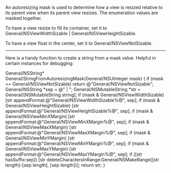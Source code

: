 An autoresizing mask is used to determine how a view is resized relative to its parent view when its parent view resizes. The enumeration values are masked together.

To have a view resize to fill its container, set it to General/NSViewWidthSizable | General/NSViewHeightSizable.

To have a view float in the center, set it to General/NSViewNotSizable.

----

Here is a handy function to create a string from a mask value. Helpful in certain instances for debugging:

    
General/NSString* General/StringFromAutoresizingMask(General/NSUInteger mask)
{
	if (mask == General/NSViewNotSizable)
		return @"General/NSViewNotSizable";
	General/NSString *sep = @" | ";
	General/NSMutableString *str = General/[NSMutableString string];
	if (mask & General/NSViewWidthSizable)
		[str appendFormat:@"General/NSViewWidthSizable%@", sep];
	if (mask & General/NSViewHeightSizable)
		[str appendFormat:@"General/NSViewHeightSizable%@", sep];
	if (mask & General/NSViewMinXMargin)
		[str appendFormat:@"General/NSViewMinXMargin%@", sep];
	if (mask & General/NSViewMaxXMargin)
		[str appendFormat:@"General/NSViewMaxXMargin%@", sep];
	if (mask & General/NSViewMinYMargin)
		[str appendFormat:@"General/NSViewMinYMargin%@", sep];
	if (mask & General/NSViewMaxYMargin)
		[str appendFormat:@"General/NSViewMaxYMargin%@", sep];
	if ([str hasSuffix:sep])
		[str deleteCharactersInRange:General/NSMakeRange([str length]-[sep length], [sep length])];
	return str;
}
